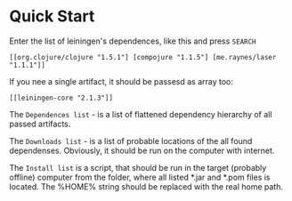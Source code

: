 # Quick Start

Enter the list of leiningen's dependences, like this and press `SEARCH`

```
[[org.clojure/clojure "1.5.1"] [compojure "1.1.5"] [me.raynes/laser "1.1.1"]]
```

If you nee a single artifact, it should be passesd as array too:

```
[[leiningen-core "2.1.3"]]
```

The `Dependences list` - is a list of flattened dependency hierarchy of all
passed artifacts.

The `Downloads list` - is a list of probable locations of the all found 
dependenses. Obviously, it should be run on the computer with internet.

The `Install list` is a script, that should be run in the target (probably 
offline) computer from the folder, where all listed *.jar and *.pom files is 
located. The %HOME% string should be replaced with the real home path.


